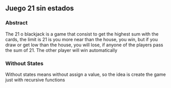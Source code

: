 ## Juego 21 sin estados

### Abstract

The 21 o blackjack is a game that consist to get the highest sum with the cards, the limit is 21 is you more near than the house, you win, but if you draw or get low than the house, you will lose, if anyone of the players pass the sum of 21. The other player will win automatically

### Without States

Without states means without assign a value, so the idea is create the game just with recursive functions